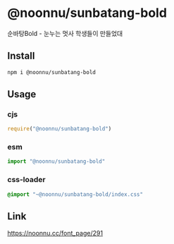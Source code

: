 # @noonnu/sunbatang-bold
순바탕Bold - 눈누는 멋사 학생들이 만들었대

## Install
```sh
npm i @noonnu/sunbatang-bold
```
## Usage
### cjs
```js
require("@noonnu/sunbatang-bold")
```
### esm
```js
import "@noonnu/sunbatang-bold"
```
### css-loader
```css
@import "~@noonnu/sunbatang-bold/index.css"
```

## Link
https://noonnu.cc/font_page/291